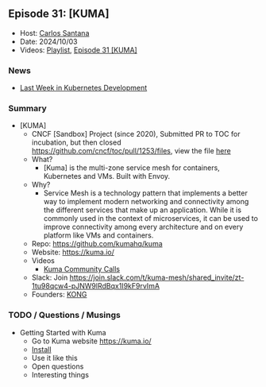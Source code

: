 ## Episode 31: [KUMA]

- Host: [Carlos Santana](https://github.com/csantanapr)
- Date: 2024/10/03
- Videos: [Playlist](https://www.youtube.com/playlist?list=PLj6h78yzYM2PnyOsrsCbR_kqjCKfPObHK), [Episode 31 [KUMA]](https://www.youtube.com/watch?v=o0t7Omorml4)

### News

-  [Last Week in Kubernetes Development](https://lwkd.info/2024/20240925)

### Summary

- [KUMA]
  - CNCF [Sandbox] Project (since 2020), Submitted PR to TOC for incubation, but then closed https://github.com/cncf/toc/pull/1253/files, view the file [here](https://github.com/lahabana/toc/blob/1195ef7c3fde9ce11943972b1126a212282d7026/proposals/incubation/kuma.md)
  - What?
    - [Kuma] is the multi-zone service mesh for containers, Kubernetes and VMs. Built with Envoy.
  - Why?
    - Service Mesh is a technology pattern that implements a better way to implement modern networking and connectivity among the different services that make up an application. While it is commonly used in the context of microservices, it can be used to improve connectivity among every architecture and on every platform like VMs and containers.
  - Repo: https://github.com/kumahq/kuma
  - Website: https://kuma.io/
  - Videos
    - [Kuma Community Calls](https://www.youtube.com/playlist?list=PLg_AhYkg50viOMrea6Nm3t9JCempVyLcj)
  - Slack: Join https://join.slack.com/t/kuma-mesh/shared_invite/zt-1tu98qcw4-pJNW9lRdBqx1I9kF9rvImA
  - Founders: [KONG](https://konghq.com/)

### TODO / Questions / Musings

- Getting Started with Kuma
  - Go to Kuma website https://kuma.io/
  - [Install](https://kuma.io/docs/2.8.x/quickstart/kubernetes-demo/)
  - Use it like this
  - Open questions
  - Interesting things
